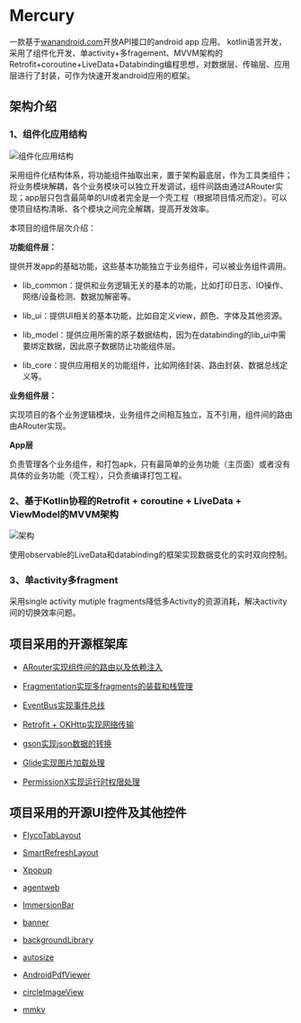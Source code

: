 # Mercury

一款基于[wanandroid.com](https://www.wanandroid.com/blog/show/2)开放API接口的android app 应用。 kotlin语言开发，采用了组件化开发、单activity+多fragement、MVVM架构的Retrofit+coroutine+LiveData+Databinding编程思想，对数据层、传输层、应用层进行了封装，可作为快速开发android应用的框架。

## 架构介绍

### 1、组件化应用结构

![组件化应用结构](https://img-blog.csdnimg.cn/2021010921180844.png?x-oss-process=image/watermark,type_ZmFuZ3poZW5naGVpdGk,shadow_10,text_aHR0cHM6Ly9ibG9nLmNzZG4ubmV0L3lhbmd3dTAwNw==,size_16,color_FFFFFF,t_70#pic_center)


采用组件化结构体系，将功能组件抽取出来，置于架构最底层，作为工具类组件；将业务模块解耦，各个业务模块可以独立开发调试，组件间路由通过ARouter实现；app层只包含最简单的UI或者完全是一个壳工程（根据项目情况而定）。可以使项目结构清晰、各个模块之间完全解耦，提高开发效率。

本项目的组件层次介绍：

**功能组件层：**

提供开发app的基础功能，这些基本功能独立于业务组件，可以被业务组件调用。

* lib_common：提供和业务逻辑无关的基本的功能，比如打印日志、IO操作、网络/设备检测、数据加解密等。

* lib_ui：提供UI相关的基本功能，比如自定义view，颜色、字体及其他资源。

* lib_model：提供应用所需的原子数据结构，因为在databinding的lib_ui中需要绑定数据，因此原子数据防止功能组件层。

* lib_core：提供应用相关的功能组件，比如网络封装、路由封装、数据总线定义等。


**业务组件层：**

实现项目的各个业务逻辑模块，业务组件之间相互独立，互不引用，组件间的路由由ARouter实现。

**App层**

负责管理各个业务组件，和打包apk，只有最简单的业务功能（主页面）或者没有具体的业务功能（壳工程），只负责编译打包工程。


### 2、基于Kotlin协程的Retrofit + coroutine + LiveData + ViewModel的MVVM架构

![架构](https://img-blog.csdnimg.cn/20210109214622569.png?x-oss-process=image/watermark,type_ZmFuZ3poZW5naGVpdGk,shadow_10,text_aHR0cHM6Ly9ibG9nLmNzZG4ubmV0L3lhbmd3dTAwNw==,size_16,color_FFFFFF,t_70#pic_center)

使用observable的LiveData和databinding的框架实现数据变化的实时双向控制。


### 3、单activity多fragment
采用single activity mutiple fragments降低多Activity的资源消耗，解决activity间的切换效率问题。

## 项目采用的开源框架库
* [ARouter实现组件间的路由以及依赖注入](https://github.com/alibaba/ARouter)


* [Fragmentation实现多fragments的装载和栈管理](https://github.com/YoKeyword/Fragmentation)


* [EventBus实现事件总线](https://github.com/greenrobot/EventBus)


* [Retrofit + OKHttp实现网络传输](https://github.com/square/retrofit)

* [gson实现json数据的转换]()

* [Glide实现图片加载处理](https://github.com/bumptech/glide)

* [PermissionX实现运行时权限处理](https://github.com/guolindev/PermissionX)

## 项目采用的开源UI控件及其他控件

* [FlycoTabLayout](https://github.com/H07000223/FlycoTabLayout)

* [SmartRefreshLayout](https://github.com/scwang90/SmartRefreshLayout)

* [Xpopup]( https://github.com/li-xiaojun/XPopup)

* [agentweb](https://github.com/Justson/AgentWeb)

* [ImmersionBar](https://github.com/gyf-dev/ImmersionBar)

* [banner](https://github.com/youth5201314/banner)

* [backgroundLibrary](https://github.com/JavaNoober/BackgroundLibrary)

* [autosize](https://github.com/JessYanCoding/AndroidAutoSize)

* [AndroidPdfViewer](https://github.com/barteksc/AndroidPdfViewer)

* [circleImageView](https://github.com/hdodenhof/CircleImageView)

* [mmkv](https://github.com/Tencent/MMKV)